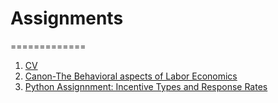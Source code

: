 # Assignments
=============

1. [CV](https://github.com/GStemerding/Assignments/blob/master/CV.md)
2. [Canon-The Behavioral aspects of Labor Economics](https://github.com/spirosara/Assignments/blob/master/Canon-%20The%20Behavioral%20aspects%20of%20Labor%20Economics.md)
3. [Python Assignnment: Incentive Types and Response Rates](https://nbviewer.jupyter.org/github/GStemerding/Assignments/blob/master/Incentive%20Types%20and%20Response%20Rates.ipynb)

